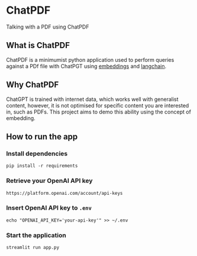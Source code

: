 # ChatPDF

Talking with a PDF using ChatPDF

## What is ChatPDF

ChatPDF is a minimumist python application used to perform queries against a PDf file with ChatPGT using [embeddings](https://platform.openai.com/docs/guides/embeddings) and [langchain](https://github.com/hwchase17/langchain).

## Why ChatPDF

ChatGPT is trained with internet data, which works well with generalist content, however, it is not optimised for specific content you are interested in, such as PDFs. This project aims to demo this ability using the concept of embedding.

## How to run the app

### Install dependencies
```
pip install -r requirements
```

### Retrieve your OpenAI API key

```
https://platform.openai.com/account/api-keys
```

### Insert OpenAI API key to `.env`

```
echo "OPENAI_API_KEY='your-api-key'" >> ~/.env
```

### Start the application

```
streamlit run app.py
```
